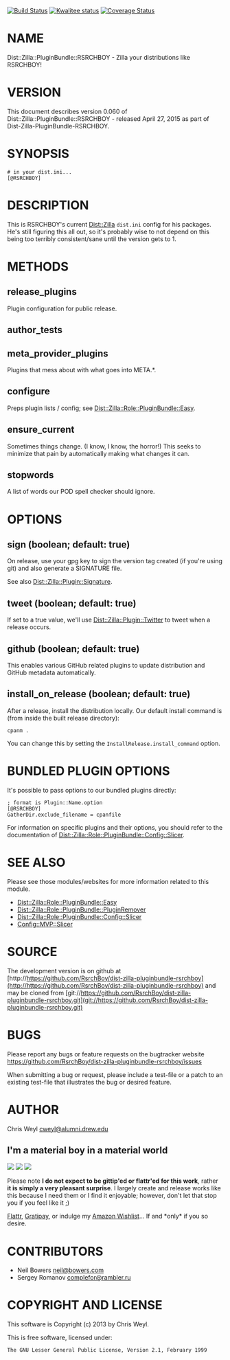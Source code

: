 [![Build Status](https://travis-ci.org/RsrchBoy/dist-zilla-pluginbundle-rsrchboy.svg?branch=master)](https://travis-ci.org/RsrchBoy/dist-zilla-pluginbundle-rsrchboy)
[![Kwalitee status](http://cpants.cpanauthors.org/dist/Dist-Zilla-PluginBundle-RSRCHBOY.png)](http://cpants.charsbar.org/dist/overview/Dist-Zilla-PluginBundle-RSRCHBOY)
[![Coverage Status](https://coveralls.io/repos/RsrchBoy/dist-zilla-pluginbundle-rsrchboy/badge.png?branch=master)](https://coveralls.io/r/RsrchBoy/dist-zilla-pluginbundle-rsrchboy?branch=master)

# NAME

Dist::Zilla::PluginBundle::RSRCHBOY - Zilla your distributions like RSRCHBOY!

# VERSION

This document describes version 0.060 of Dist::Zilla::PluginBundle::RSRCHBOY - released April 27, 2015 as part of Dist-Zilla-PluginBundle-RSRCHBOY.

# SYNOPSIS

    # in your dist.ini...
    [@RSRCHBOY]

# DESCRIPTION

This is RSRCHBOY's current [Dist::Zilla](https://metacpan.org/pod/Dist::Zilla) `dist.ini` config for his packages.
He's still figuring this all out, so it's probably wise to not depend on
this being too terribly consistent/sane until the version gets to 1.

# METHODS

## release\_plugins

Plugin configuration for public release.

## author\_tests

## meta\_provider\_plugins

Plugins that mess about with what goes into META.\*.

## configure

Preps plugin lists / config; see [Dist::Zilla::Role::PluginBundle::Easy](https://metacpan.org/pod/Dist::Zilla::Role::PluginBundle::Easy).

## ensure\_current

Sometimes things change.  (I know, I know, the horror!)  This seeks to
minimize that pain by automatically making what changes it can.

## stopwords

A list of words our POD spell checker should ignore.

# OPTIONS

## sign (boolean; default: true)

On release, use your gpg key to sign the version tag created (if you're using
git) and also generate a SIGNATURE file.

See also [Dist::Zilla::Plugin::Signature](https://metacpan.org/pod/Dist::Zilla::Plugin::Signature).

## tweet (boolean; default: true)

If set to a true value, we'll use [Dist::Zilla::Plugin::Twitter](https://metacpan.org/pod/Dist::Zilla::Plugin::Twitter) to tweet
when a release occurs.

## github (boolean; default: true)

This enables various GitHub related plugins to update distribution and GitHub
metadata automatically.

## install\_on\_release (boolean; default: true)

After a release, install the distribution locally. Our default install command
is (from inside the built release directory):

    cpanm .

You can change this by setting the `InstallRelease.install_command` option.

# BUNDLED PLUGIN OPTIONS

It's possible to pass options to our bundled plugins directly:

    ; format is Plugin::Name.option
    [@RSRCHBOY]
    GatherDir.exclude_filename = cpanfile

For information on specific plugins and their options, you should refer to the
documentation of [Dist::Zilla::Role::PluginBundle::Config::Slicer](https://metacpan.org/pod/Dist::Zilla::Role::PluginBundle::Config::Slicer).

# SEE ALSO

Please see those modules/websites for more information related to this module.

- [Dist::Zilla::Role::PluginBundle::Easy](https://metacpan.org/pod/Dist::Zilla::Role::PluginBundle::Easy)
- [Dist::Zilla::Role::PluginBundle::PluginRemover](https://metacpan.org/pod/Dist::Zilla::Role::PluginBundle::PluginRemover)
- [Dist::Zilla::Role::PluginBundle::Config::Slicer](https://metacpan.org/pod/Dist::Zilla::Role::PluginBundle::Config::Slicer)
- [Config::MVP::Slicer](https://metacpan.org/pod/Config::MVP::Slicer)

# SOURCE

The development version is on github at [http://https://github.com/RsrchBoy/dist-zilla-pluginbundle-rsrchboy](http://https://github.com/RsrchBoy/dist-zilla-pluginbundle-rsrchboy)
and may be cloned from [git://https://github.com/RsrchBoy/dist-zilla-pluginbundle-rsrchboy.git](git://https://github.com/RsrchBoy/dist-zilla-pluginbundle-rsrchboy.git)

# BUGS

Please report any bugs or feature requests on the bugtracker website
https://github.com/RsrchBoy/dist-zilla-pluginbundle-rsrchboy/issues

When submitting a bug or request, please include a test-file or a
patch to an existing test-file that illustrates the bug or desired
feature.

# AUTHOR

Chris Weyl <cweyl@alumni.drew.edu>

## I'm a material boy in a material world

<div>
    <a href="https://gratipay.com/RsrchBoy/"><img src="http://img.shields.io/gratipay/RsrchBoy.svg" /></a>
    <a href="http://bit.ly/rsrchboys-wishlist"><img src="http://wps.io/wp-content/uploads/2014/05/amazon_wishlist.resized.png" /></a>
    <a href="https://flattr.com/submit/auto?user_id=RsrchBoy&url=https%3A%2F%2Fgithub.com%2FRsrchBoy%2Fdist-zilla-pluginbundle-rsrchboy&title=RsrchBoy's%20CPAN%20Dist-Zilla-PluginBundle-RSRCHBOY&tags=%22RsrchBoy's%20Dist-Zilla-PluginBundle-RSRCHBOY%20in%20the%20CPAN%22"><img src="http://api.flattr.com/button/flattr-badge-large.png" /></a>
</div>

Please note **I do not expect to be gittip'ed or flattr'ed for this work**,
rather **it is simply a very pleasant surprise**. I largely create and release
works like this because I need them or I find it enjoyable; however, don't let
that stop you if you feel like it ;)

[Flattr](https://flattr.com/submit/auto?user_id=RsrchBoy&url=https%3A%2F%2Fgithub.com%2FRsrchBoy%2Fdist-zilla-pluginbundle-rsrchboy&title=RsrchBoy&#x27;s%20CPAN%20Dist-Zilla-PluginBundle-RSRCHBOY&tags=%22RsrchBoy&#x27;s%20Dist-Zilla-PluginBundle-RSRCHBOY%20in%20the%20CPAN%22),
[Gratipay](https://gratipay.com/RsrchBoy/), or indulge my
[Amazon Wishlist](http://bit.ly/rsrchboys-wishlist)...  If and \*only\* if you so desire.

# CONTRIBUTORS

- Neil Bowers <neil@bowers.com>
- Sergey Romanov <complefor@rambler.ru>

# COPYRIGHT AND LICENSE

This software is Copyright (c) 2013 by Chris Weyl.

This is free software, licensed under:

    The GNU Lesser General Public License, Version 2.1, February 1999
